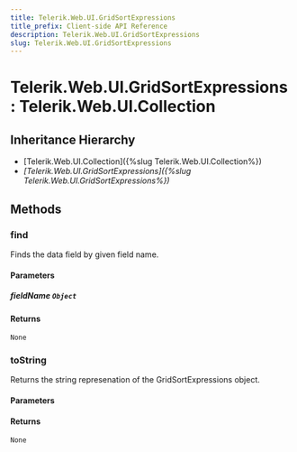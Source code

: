 ```yaml
---
title: Telerik.Web.UI.GridSortExpressions
title_prefix: Client-side API Reference
description: Telerik.Web.UI.GridSortExpressions
slug: Telerik.Web.UI.GridSortExpressions
---
```


# Telerik.Web.UI.GridSortExpressions : Telerik.Web.UI.Collection 

## Inheritance Hierarchy

* [Telerik.Web.UI.Collection]({%slug Telerik.Web.UI.Collection%})
* *[Telerik.Web.UI.GridSortExpressions]({%slug Telerik.Web.UI.GridSortExpressions%})*


## Methods

###  find

Finds the data field by given field name.

#### Parameters

##### fieldName `Object`

#### Returns

`None` 

### toString

Returns the string represenation of the GridSortExpressions object.

#### Parameters

#### Returns

`None` 



